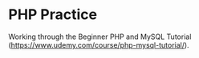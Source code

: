 # PHP Practice

Working through the Beginner PHP and MySQL Tutorial (https://www.udemy.com/course/php-mysql-tutorial/).
